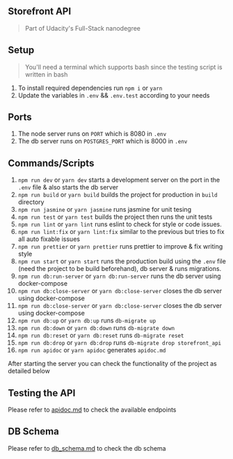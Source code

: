 ## Storefront API

> Part of Udacity's Full-Stack nanodegree
## Setup

> You'll need a terminal which supports bash since the testing script is written in bash

1. To install required dependencies run `npm i` or `yarn`
2. Update the variables in `.env` && `.env.test` according to your needs

## Ports

1. The node server runs on `PORT` which is 8080 in `.env`
2. The db server runs on `POSTGRES_PORT` which is 8000 in `.env`


## Commands/Scripts

1. `npm run dev` or `yarn dev` starts a development server on the port in the `.env` file & also starts the db server
2. `npm run build` or `yarn build` builds the project for production in `build` directory
3. `npm run jasmine` or `yarn jasmine` runs jasmine for unit tesing
4. `npm run test` or `yarn test` builds the project then runs the unit tests
5. `npm run lint` or `yarn lint` runs eslint to check for style or code issues.
6. `npm run lint:fix` or `yarn lint:fix` similar to the previous but tries to fix all auto fixable issues
7. `npm run prettier` or `yarn prettier` runs prettier to improve & fix writing style
8. `npm run start` or `yarn start` runs the production build using the `.env` file (need the project to be build beforehand), db server & runs migrations.
9. `npm run db:run-server` or `yarn db:run-server` runs the db server using docker-compose
10. `npm run db:close-server` or `yarn db:close-server` closes the db server using docker-compose
11. `npm run db:close-server` or `yarn db:close-server` closes the db server using docker-compose
13. `npm run db:up` or `yarn db:up` runs `db-migrate up`
14. `npm run db:down` or `yarn db:down` runs `db-migrate down`
15. `npm run db:reset` or `yarn db:reset` runs `db-migrate reset`
16. `npm run db:drop` or `yarn db:drop` runs `db-migrate drop storefront_api`
17. `npm run apidoc` or `yarn apidoc` generates `apidoc.md`

After starting the server you can check the functionality of the project as detailed below

## Testing the API

Please refer to [apidoc.md](./apidoc.md) to check the available endpoints

## DB Schema

Please refer to  [db_schema.md](./db_schema.md) to check the db schema
